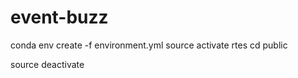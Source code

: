 # event-buzz

conda env create -f environment.yml
source activate rtes
cd public

source deactivate
